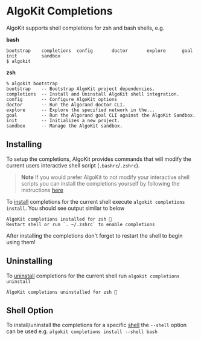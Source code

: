 # AlgoKit Completions

AlgoKit supports shell completions for zsh and bash shells, e.g.

**bash**
```
bootstrap    completions  config       doctor       explore      goal         init         sandbox
$ algokit
```

**zsh**
```
% algokit bootstrap
bootstrap    -- Bootstrap AlgoKit project dependencies.
completions  -- Install and Uninstall AlgoKit shell integration.
config       -- Configure AlgoKit options
doctor       -- Run the Algorand doctor CLI.
explore      -- Explore the specified network in the...
goal         -- Run the Algorand goal CLI against the AlgoKit Sandbox.
init         -- Initializes a new project.
sandbox      -- Manage the AlgoKit sandbox.
```

## Installing

To setup the completions, AlgoKit provides commands that will modify the current users interactive shell script (`.bashrc`/`.zshrc`).

> __Note__
> If you would prefer AlgoKit to not modify your interactive shell scripts you can install the completions yourself by following the instructions [here](https://click.palletsprojects.com/en/8.1.x/shell-completion/)

To [install](../cli/index.md#install) completions for the current shell execute `algokit completions install`. You should see output similar to below
```
AlgoKit completions installed for zsh 🎉
Restart shell or run `. ~/.zshrc` to enable completions
```
After installing the completions don't forget to restart the shell to begin using them!

## Uninstalling

To [uninstall](../cli/index.md#uninstall) completions for the current shell run `algokit completions uninstall`
```
AlgoKit completions uninstalled for zsh 🎉
```

## Shell Option

To install/uninstall the completions for a specific [shell](../cli/index.md#shell) the `--shell` option can be used e.g. `algokit completions install --shell bash`
